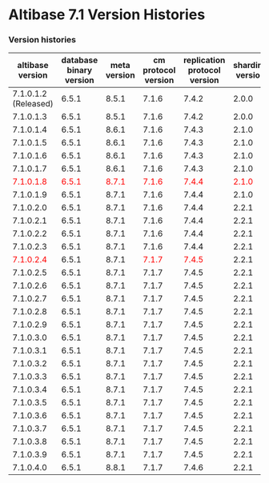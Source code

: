 # Altibase 7.1 Version Histories

### Version histories

| altibase version                   | database binary version        | meta version                   | cm protocol version            | replication protocol version   | sharding version               |
| ---------------------------------- | ------------------------------ | ------------------------------ | ------------------------------ | ------------------------------ | ------------------------------ |
| 7.1.0.1.2  </br>(Released)         | 6.5.1                          | 8.5.1                          | 7.1.6                          | 7.4.2                          | 2.0.0                          |
| 7.1.0.1.3                          | 6.5.1                          | 8.5.1                          | 7.1.6                          | 7.4.2                          | 2.0.0                          |
| 7.1.0.1.4                          | 6.5.1                          | 8.6.1                          | 7.1.6                          | 7.4.3                          | 2.1.0                          |
| 7.1.0.1.5                          | 6.5.1                          | 8.6.1                          | 7.1.6                          | 7.4.3                          | 2.1.0                          |
| 7.1.0.1.6                          | 6.5.1                          | 8.6.1                          | 7.1.6                          | 7.4.3                          | 2.1.0                          |
| 7.1.0.1.7                          | 6.5.1                          | 8.6.1                          | 7.1.6                          | 7.4.3                          | 2.1.0                          |
| <font color="red">7.1.0.1.8</font> | <font color="red">6.5.1</font> | <font color="red">8.7.1</font> | <font color="red">7.1.6</font> | <font color="red">7.4.4</font> | <font color="red">2.1.0</font> |
| 7.1.0.1.9                          | 6.5.1                          | 8.7.1                          | 7.1.6                          | 7.4.4                          | 2.1.0                          |
| 7.1.0.2.0                          | 6.5.1                          | 8.7.1                          | 7.1.6                          | 7.4.4                          | 2.2.1                          |
| 7.1.0.2.1                          | 6.5.1                          | 8.7.1                          | 7.1.6                          | 7.4.4                          | 2.2.1                          |
| 7.1.0.2.2                          | 6.5.1                          | 8.7.1                          | 7.1.6                          | 7.4.4                          | 2.2.1                          |
| 7.1.0.2.3                          | 6.5.1                          | 8.7.1                          | 7.1.6                          | 7.4.4                          | 2.2.1                          |
| <font color="red">7.1.0.2.4</font> | 6.5.1                          | 8.7.1                          | <font color="red">7.1.7</font> | <font color="red">7.4.5</font> | 2.2.1                          |
| 7.1.0.2.5                          | 6.5.1                          | 8.7.1                          | 7.1.7                          | 7.4.5                          | 2.2.1                          |
| 7.1.0.2.6                          | 6.5.1                          | 8.7.1                          | 7.1.7                          | 7.4.5                          | 2.2.1                          |
| 7.1.0.2.7                          | 6.5.1                          | 8.7.1                          | 7.1.7                          | 7.4.5                          | 2.2.1                          |
| 7.1.0.2.8                          | 6.5.1                          | 8.7.1                          | 7.1.7                          | 7.4.5                          | 2.2.1                          |
| 7.1.0.2.9                          | 6.5.1                          | 8.7.1                          | 7.1.7                          | 7.4.5                          | 2.2.1                          |
| 7.1.0.3.0                          | 6.5.1                          | 8.7.1                          | 7.1.7                          | 7.4.5                          | 2.2.1                          |
| 7.1.0.3.1                          | 6.5.1                          | 8.7.1                          | 7.1.7                          | 7.4.5                          | 2.2.1                          |
| 7.1.0.3.2                          | 6.5.1                          | 8.7.1                          | 7.1.7                          | 7.4.5                          | 2.2.1                          |
| 7.1.0.3.3                          | 6.5.1                          | 8.7.1                          | 7.1.7                          | 7.4.5                          | 2.2.1                          |
| 7.1.0.3.4                          | 6.5.1                          | 8.7.1                          | 7.1.7                          | 7.4.5                          | 2.2.1                          |
| 7.1.0.3.5                          | 6.5.1                          | 8.7.1                          | 7.1.7                          | 7.4.5                          | 2.2.1                          |
| 7.1.0.3.6                          | 6.5.1                          | 8.7.1                          | 7.1.7                          | 7.4.5                          | 2.2.1                          |
| 7.1.0.3.7                          | 6.5.1                          | 8.7.1                          | 7.1.7                          | 7.4.5                          | 2.2.1                          |
| 7.1.0.3.8                          | 6.5.1                          | 8.7.1                          | 7.1.7                          | 7.4.5                          | 2.2.1                          |
| 7.1.0.3.9                          | 6.5.1                          | 8.7.1                          | 7.1.7                          | 7.4.5                          | 2.2.1                          |
| 7.1.0.4.0                          | 6.5.1                          | 8.8.1                          | 7.1.7                          | 7.4.6                          | 2.2.1                          |

